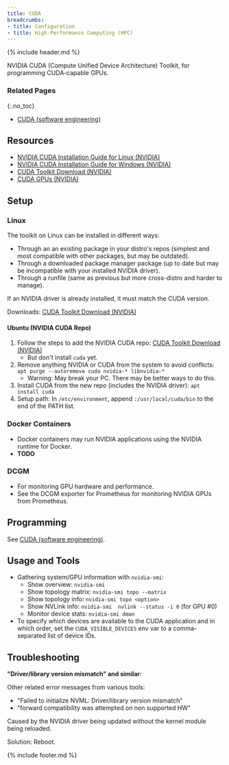 ```yaml
---
title: CUDA
breadcrumbs:
- title: Configuration
- title: High-Performance Computing (HPC)
---
```

{% include header.md %}

NVIDIA CUDA (Compute Unified Device Architecture) Toolkit, for programming CUDA-capable GPUs.

### Related Pages
{:.no_toc}

- [CUDA (software engineering)](/config/se/general/cuda.md)

## Resources

- [NVIDIA CUDA Installation Guide for Linux (NVIDIA)](https://docs.nvidia.com/cuda/cuda-installation-guide-linux/index.html)
- [NVIDIA CUDA Installation Guide for Windows (NVIDIA)](https://docs.nvidia.com/cuda/cuda-installation-guide-microsoft-windows/index.html)
- [CUDA Toolkit Download (NVIDIA)](https://developer.nvidia.com/cuda-downloads)
- [CUDA GPUs (NVIDIA)](https://developer.nvidia.com/cuda-gpus)

## Setup

### Linux

The toolkit on Linux can be installed in different ways:

- Through an an existing package in your distro's repos (simplest and most compatible with other packages, but may be outdated).
- Through a downloaded package manager package (up to date but may be incompatible with your installed NVIDIA driver).
- Through a runfile (same as previous but more cross-distro and harder to manage).

If an NVIDIA driver is already installed, it must match the CUDA version.

Downloads: [CUDA Toolkit Download (NVIDIA)](https://developer.nvidia.com/cuda-downloads)

#### Ubuntu (NVIDIA CUDA Repo)

1. Follow the steps to add the NVIDIA CUDA repo: [CUDA Toolkit Download (NVIDIA)](https://developer.nvidia.com/cuda-downloads)
    - But don't install `cuda` yet.
1. Remove anything NVIDIA or CUDA from the system to avoid conflicts: `apt purge --autoremove cuda nvidia-* libnvidia-*`
    - Warning: May break your PC. There may be better ways to do this.
1. Install CUDA from the new repo (includes the NVIDIA driver): `apt install cuda`
1. Setup path: In `/etc/environment`, append `:/usr/local/cuda/bin` to the end of the PATH list.

### Docker Containers

- Docker containers may run NVIDIA applications using the NVIDIA runtime for Docker.
- **TODO**

### DCGM

- For monitoring GPU hardware and performance.
- See the DCGM exporter for Prometheus for monitoring NVIDIA GPUs from Prometheus.

## Programming

See [CUDA (software engineering)](/config/se/general/cuda.md).

## Usage and Tools

- Gathering system/GPU information with `nvidia-smi`:
    - Show overview: `nvidia-smi`
    - Show topology matrix: `nvidia-smi topo --matrix`
    - Show topology info: `nvidia-smi topo <option>`
    - Show NVLink info: `nvidia-smi  nvlink --status -i 0` (for GPU #0)
    - Monitor device stats: `nvidia-smi dmon`
- To specify which devices are available to the CUDA application and in which order, set the `CUDA_VISIBLE_DEVICES` env var to a comma-separated list of device IDs.

## Troubleshooting

**"Driver/library version mismatch" and similar**:

Other related error messages from various tools:

- "Failed to initialize NVML: Driver/library version mismatch"
- "forward compatibility was attempted on non supported HW"

Caused by the NVIDIA driver being updated without the kernel module being reloaded.

Solution: Reboot.

{% include footer.md %}
